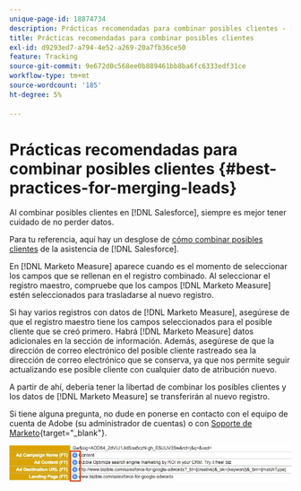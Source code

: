 ```yaml
---
unique-page-id: 18874734
description: Prácticas recomendadas para combinar posibles clientes - [!DNL Marketo Measure]
title: Prácticas recomendadas para combinar posibles clientes
exl-id: d9293ed7-a794-4e52-a269-20a7fb36ce50
feature: Tracking
source-git-commit: 9e672d0c568ee0b889461bb8ba6fc6333edf31ce
workflow-type: tm+mt
source-wordcount: '185'
ht-degree: 5%

---
```


# Prácticas recomendadas para combinar posibles clientes {#best-practices-for-merging-leads}

Al combinar posibles clientes en [!DNL Salesforce], siempre es mejor tener cuidado de no perder datos.

Para tu referencia, aquí hay un desglose de [cómo combinar posibles clientes](https://help.salesforce.com/s/articleView?id=leads_merge.htm&language=en_US&type=5) de la asistencia de [!DNL Salesforce].

En [!DNL Marketo Measure] aparece cuando es el momento de seleccionar los campos que se rellenan en el registro combinado. Al seleccionar el registro maestro, compruebe que los campos [!DNL Marketo Measure] estén seleccionados para trasladarse al nuevo registro.

Si hay varios registros con datos de [!DNL Marketo Measure], asegúrese de que el registro maestro tiene los campos seleccionados para el posible cliente que se creó primero. Habrá [!DNL Marketo Measure] datos adicionales en la sección de información. Además, asegúrese de que la dirección de correo electrónico del posible cliente rastreado sea la dirección de correo electrónico que se conserva, ya que nos permite seguir actualizando ese posible cliente con cualquier dato de atribución nuevo.

A partir de ahí, debería tener la libertad de combinar los posibles clientes y los datos de [!DNL Marketo Measure] se transferirán al nuevo registro.

Si tiene alguna pregunta, no dude en ponerse en contacto con el equipo de cuenta de Adobe (su administrador de cuentas) o con [Soporte de Marketo](https://nation.marketo.com/t5/support/ct-p/Support){target="_blank"}.

![](assets/1.jpg)
